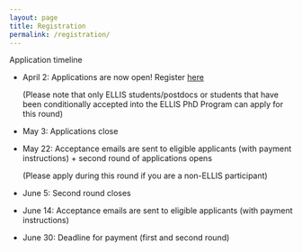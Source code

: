 ```yaml
---
layout: page
title: Registration
permalink: /registration/
---
```


Application timeline

- April 2: Applications are now open! Register <a href="https://eds2024.dakini-pco.com/registration-76.php">here</a>

  (Please note that only ELLIS students/postdocs or students that have been conditionally accepted into the ELLIS PhD Program can apply for this round)
  
- May 3: Applications close
  
- May 22: Acceptance emails are sent to eligible applicants (with payment instructions) + second round of applications opens

  (Please apply during this round if you are a non-ELLIS participant)
  
- June 5: Second round closes

- June 14: Acceptance emails are sent to eligible applicants (with payment instructions)

- June 30: Deadline for payment (first and second round)

